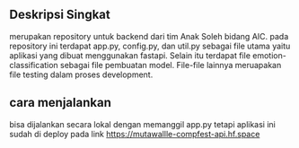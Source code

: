## Deskripsi Singkat
merupakan repository untuk backend dari tim Anak Soleh bidang AIC. pada repository ini terdapat app.py, config.py, dan util.py sebagai file utama yaitu aplikasi yang dibuat menggunakan fastapi. Selain itu terdapat file emotion-classification sebagai file pembuatan model. File-file lainnya meruapakan file testing dalam proses development.

## cara menjalankan
bisa dijalankan secara lokal dengan memanggil app.py tetapi aplikasi ini sudah di deploy pada link https://mutawallle-compfest-api.hf.space
